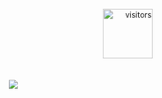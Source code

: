 <p align="right">
  <img src="https://visitor-badge.laobi.icu/badge?page_id=gvrodrigues2.meu-repo&left_color=blue&right_color=green" alt="visitors" style="width:90px;"/>
  
</p>
<h1 align="center">
  <a href="https://git.io/typing-svg">
    <img src="https://readme-typing-svg.herokuapp.com/?lines=Ol%C3%A1!+%F0%9F%91%8B;Esse+%C3%A9+o+Gabriel....;Prazer+em+conhec%C3%AA-lo!&center=true&size=30">
  </a>
</h1>